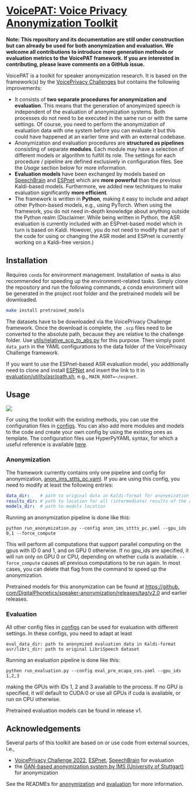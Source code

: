 # [VoicePAT: Voice Privacy Anonymization Toolkit](http://arxiv.org/abs/2309.08049)

**Note: This repository and its documentation are still under construction but can already be used for both 
anonymization and evaluation. We welcome all contributions to introduce more generation methods or evaluation metrics to the VoicePAT framework. 
If you are interested in contributing, please leave comments on a GitHub issue.**

VoicePAT is a toolkit for speaker anonymization research. It is based on the framework(s) by the [VoicePrivacy Challenges](https://github.com/Voice-Privacy-Challenge/Voice-Privacy-Challenge-2022) but contains the following improvements:

* It consists of **two separate procedures for anonymization and evaluation**. This means that the generation of 
  anonymized speech is independent of the evaluation of anonymization systems. Both processes do not need to be 
  executed in the same run or with the same settings. Of course, you need to perform the anonymization of evaluation 
  data with one system before you can evaluate it but this could have happened at an earlier time and with an 
  external codebase.
* Anonymization and evaluation procedures are **structured as pipelines** consisting of separate **modules**. Each 
  module may have a selection of different models or algorithm to fulfill its role. The settings for each procedure 
  / pipeline are defined exclusively in configuration files. See the *Usage* section below for more information.
* **Evaluation models** have been exchanged by models based on [SpeechBrain](https://github.com/speechbrain/speechbrain/) and [ESPnet](https://github.com/espnet/espnet/) which are **more powerful** than the 
  previous Kaldi-based models. Furthermore, we added new techniques to make evaluation significantly **more 
  efficient**.
* The framework is written in **Python**, making it easy to include and adapt other Python-based models, e.g., using 
  PyTorch. When using the framework, you do not need in-depth knowledge about anything outside the Python realm 
  (Disclaimer: While being written in Python, the ASR evaluation is currently included with an ESPnet-based model 
  which in turn is based on Kaldi. However, you do not need to modify that part of the code for using or 
  changing the ASR model and ESPnet is currently working on a Kaldi-free version.)


## Installation

Requires `conda` for environment management. Installation of `mamba` is also recommended for speeding up the environment-related tasks. Simply clone the repository and run the following commands, a conda environment will be generated in the project root folder and the pretrained models will be downloaded.

```bash
make install pretrained_models  
```

The datasets have to be downloaded via the VoicePrivacy Challenge framework. Once the download is complete, the `.scp` files need to be converted to the absolute path, because they are relative to the challenge folder. Use [utils/relative_scp_to_abs.py](utils/relative_scp_to_abs.py) for this purpose. Then simply point `data_path` in the YAML configurations to the data folder of the VoicePrivacy Challenge framework.

If you want to use the ESPnet-based ASR evaluation model, you additionally need to clone and install [ESPNet](https://github.com/espnet/espnet/) and insert the link to it in [evaluation/utility/asr/path.sh](evaluation/utility/asr/path.sh), e.g., ``MAIN_ROOT=~/espnet``.

## Usage

![](figures/framework.png)

For using the toolkit with the existing methods, you can use the configuration files in [configs](configs). You can also add more modules and models to the code and create your own config by using the existing ones as template. The configuration files use HyperPyYAML syntax, for which a useful reference is available [here](https://colab.research.google.com/drive/1Pg9by4b6-8QD2iC0U7Ic3Vxq4GEwEdDz?usp=sharing).

### Anonymization

The framework currently contains only one pipeline and config for anonymization, [anon_ims_sttts_pc.yaml](configs/anon_ims_sttts_pc.yaml). If you are using this config, you need to modify at least the following entries:

```YAML
data_dir:    # path to original data in Kaldi-format for anonymization
results_dir: # path to location for all (intermediate) results of the anonymization
models_dir:  # path to models location
```

Running an anonymization pipeline is done like this:

```
python run_anonymization.py --config anon_ims_sttts_pc.yaml --gpu_ids 0,1 --force_compute
```
This will perform all computations that support parallel computing on the gpus with ID 0 and 1, and on GPU 0 
otherwise. If no gpu_ids are specified, it will run only on GPU 0 or CPU, depending on whether cuda is available. 
`--force_compute` causes all previous computations to be run again. In most cases, you can delete that flag from the 
command to speed up the anonymization.

Pretrained models for this anonymization can be found at [https://github.
com/DigitalPhonetics/speaker-anonymization/releases/tag/v2.0](https://github.com/DigitalPhonetics/speaker-anonymization/releases/tag/v2.0) and earlier releases.

### Evaluation

All other config files in [configs](configs) can be used for evaluation with different settings. In these configs, you need to adapt at least

```
eval_data_dir: path to anonymized evaluation data in Kaldi-format
asr/libri_dir: path to original LibriSpeech dataset
```

Running an evaluation pipeline is done like this:

```
python run_evaluation.py --config eval_pre_ecapa_cos.yaml --gpu_ids 1,2,3
```

making the GPUs with IDs 1, 2 and 3 available to the process. If no GPU is specified, it will default to CUDA:0 or use all GPUs if cuda is available, or run on CPU otherwise.

Pretrained evaluation models can be found in release v1.

## Acknowledgements

Several parts of this toolkit are based on or use code from external sources, i.e.,

* [VoicePrivacy Challenge 2022](https://github.com/Voice-Privacy-Challenge/Voice-Privacy-Challenge-2022), [ESPnet](https://github.com/espnet/espnet/), [SpeechBrain](https://github.com/speechbrain/speechbrain/) for evaluation
* the [GAN-based anonymization system by IMS (University of Stuttgart)](https://github.com/DigitalPhonetics/speaker-anonymization) 
  for 
  anonymization

See the READMEs for [anonymization](anonymization/README.md) and [evaluation](evaluation/README.md) for more 
information.

